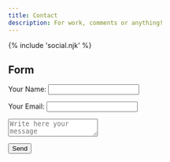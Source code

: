 ```yaml
---
title: Contact
description: For work, comments or anything!
---
```


{% include 'social.njk' %}

## Form

<form name="contact" method="POST" netlify-honeypot="bot-field" data-netlify="true">
  <p>
    <label>Your Name: <input type="text" name="name" /></label>   
  </p>
  <p>
    <label>Your Email: <input type="email" name="email" /></label>
  </p>
  <p>
    <label>
    <textarea name="message" placeholder="Write here your message"></textarea>
    </label>
  </p>
  <p>
    <button type="submit">Send</button>
  </p>
</form>
